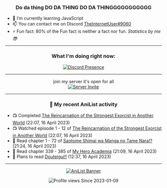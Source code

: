 <div align="center">

### Do da thing DO DA THING DO DA THINGGGGGGGGGGG
</div>

- 🌱 I’m currently learning JavaScript
- 📫 You can contact me on Discord [TheInternetUser#9060](https://discord.com/users/534117072796385300)
- ⚡ Fun fact: 80% of the Fun fact is neither a fact nor fun. _Statistics by me 😎_
<hr>

<div align="center">

### What I'm doing right now:
[![Discord Presence](https://lanyard.cnrad.dev/api/534117072796385300)](https://discord.com/users/534117072796385300)
<hr>

join my server it's open for all <br>
[![Server Invite](https://invidget.switchblade.xyz/bfYgVHxrSs)](https://discord.gg/bfYgVHxrSs)

<hr>
  
### 🌸 My recent AniList activity

</div>

<!-- ANILIST_ACTIVITY:start -->

-   📺 Completed [The Reincarnation of the Strongest Exorcist in Another World](https://anilist.co/anime/144553) (22:07, 16 April 2023)
-   📺 Watched episode 1 - 12 of [The Reincarnation of the Strongest Exorcist in Another World](https://anilist.co/anime/144553) (22:07, 16 April 2023)
-   📖 Read chapter 1 - 72 of [Saotome Shimai wa Manga no Tame Nara!?](https://anilist.co/manga/103621) (21:24, 16 April 2023)
-   📖 Read chapter 339 - 385 of [My Hero Academia](https://anilist.co/manga/85486) (21:09, 16 April 2023)
-   📖 Plans to read [Douteigui!!](https://anilist.co/manga/91772) (12:37, 16 April 2023)

<!-- ANILIST_ACTIVITY:end -->
<hr>

<div align="center">

[![AniList Banner](https://img.anili.st/User/929966)](https://anilist.co/user/TheInternetUser)

![Profile views](https://gpvc.arturio.dev/TheInternetUse7) Since 2023-01-09

</div>
